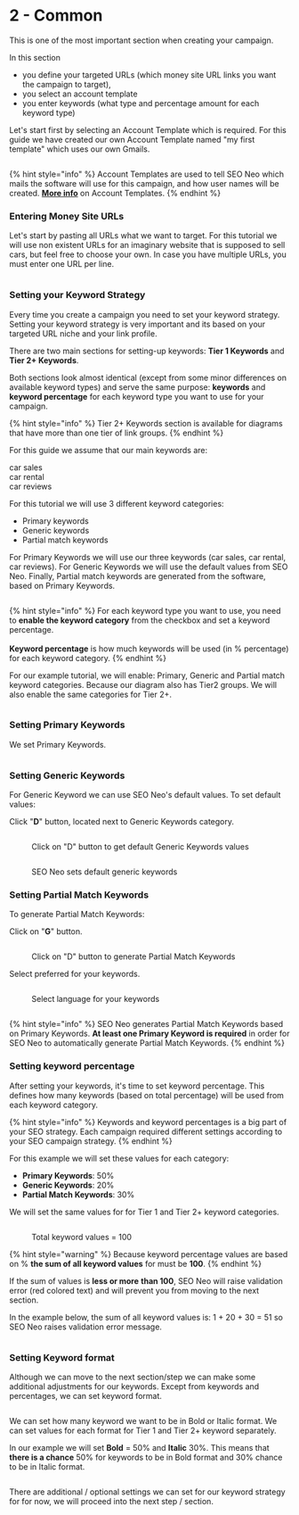 # 2 - Common

This is one of the most important section when creating your campaign.

&#x20;In this section

* you define your targeted URLs (which money site URL links you want the campaign to target),
* you select an account template&#x20;
* you enter keywords (what type and percentage amount for each keyword type)

Let's start first by selecting an Account Template which is required. For this guide we have created our own Account Template named "my first template" which uses our own Gmails.

<figure><img src="../../../.gitbook/assets/2 - common - account template.jpg" alt=""><figcaption></figcaption></figure>

{% hint style="info" %}
Account Templates are used to tell SEO Neo which mails the software will use for this campaign, and how user names will be created. [**More info**](../../../documentation/account-templates/) on Account Templates.
{% endhint %}

### Entering Money Site URLs

Let's start by pasting all URLs what we want to target. For this tutorial we will use non existent URLs for an imaginary website that is supposed to sell cars, but feel free to choose your own. In case you have multiple URLs, you must enter one URL per line.

<figure><img src="../../../.gitbook/assets/2 - common - urls.jpg" alt=""><figcaption></figcaption></figure>

### Setting your Keyword Strategy

Every time you create a campaign you need to set your keyword strategy. Setting your keyword strategy is very important and its based on your targeted URL niche and your link profile.

There are two main sections for setting-up keywords: **Tier 1 Keywords** and **Tier 2+ Keywords**.

Both sections look almost identical (except from some minor differences on available keyword types) and serve the same purpose: **keywords** and **keyword percentage** for each keyword type you want to use for your campaign.

{% hint style="info" %}
Tier 2+ Keywords section is available for diagrams that have more than one tier of link groups.
{% endhint %}

For this guide we assume that our main keywords are:

car sales\
car rental\
car reviews

For this tutorial we will use 3 different keyword categories:

* Primary keywords
* Generic keywords
* Partial match keywords

For Primary Keywords we will use our three keywords (car sales, car rental, car reviews). For Generic Keywords we will use the default values from SEO Neo. Finally, Partial match keywords are generated from the software, based on Primary Keywords.

<figure><img src="../../../.gitbook/assets/keyword settings.jpg" alt=""><figcaption></figcaption></figure>

{% hint style="info" %}
For each keyword type you want to use, you need to **enable the keyword category** from the checkbox and set a keyword percentage.\
\
**Keyword percentage** is how much keywords will be used (in % percentage) for each keyword category.
{% endhint %}

For our example tutorial, we will enable: Primary, Generic and Partial match keyword categories. Because our diagram also has Tier2 groups. We will also enable the same categories for Tier 2+.

<figure><img src="../../../.gitbook/assets/toggle keyword categories.JPG" alt=""><figcaption></figcaption></figure>

### Setting Primary Keywords

We set Primary Keywords.

<figure><img src="../../../.gitbook/assets/primary keywords.jpg" alt=""><figcaption></figcaption></figure>

### Setting Generic Keywords

For Generic Keyword we can use SEO Neo's default values. To set default values:

Click "**D**" button, located next to Generic Keywords category.

<figure><img src="../../../.gitbook/assets/generate generic keywords.jpg" alt=""><figcaption><p>Click on "D" button to get default Generic Keywords values </p></figcaption></figure>

<figure><img src="../../../.gitbook/assets/generate generic keywords 2.jpg" alt=""><figcaption><p>SEO Neo sets default generic keywords</p></figcaption></figure>

### Setting Partial Match Keywords

To generate Partial Match Keywords: &#x20;

Click on "**G**" button.

<figure><img src="../../../.gitbook/assets/generate partial match keywords.jpg" alt=""><figcaption><p>Click on "D" button to generate Partial Match Keywords</p></figcaption></figure>

Select preferred for your keywords.

<figure><img src="../../../.gitbook/assets/generate partial match keywords 2.jpg" alt=""><figcaption><p>Select language for your keywords</p></figcaption></figure>

<figure><img src="../../../.gitbook/assets/generate partial match keywords 3.jpg" alt=""><figcaption></figcaption></figure>

{% hint style="info" %}
SEO Neo generates Partial Match Keywords based on Primary Keywords. **At least one Primary Keyword is required** in order for SEO Neo to automatically generate Partial Match Keywords.
{% endhint %}

### Setting keyword percentage

After setting your keywords, it's time to set keyword percentage. This defines how many keywords (based on total percentage) will be used from each keyword category.

{% hint style="info" %}
Keywords and keyword percentages is a big part of your SEO strategy. Each campaign required different settings according to your SEO campaign strategy.
{% endhint %}

For this example we will set these values for each category:

* **Primary Keywords**: 50%
* **Generic Keywords**: 20%
* **Partial Match Keywords**: 30%

We will set the same values for for Tier 1 and Tier 2+ keyword categories.

<figure><img src="../../../.gitbook/assets/keyword percentage values 2.jpg" alt=""><figcaption><p>Total keyword values = 100</p></figcaption></figure>

{% hint style="warning" %}
Because keyword percentage values are based on % **the sum of all keyword values** for must be **100**.
{% endhint %}

If the sum of values is **less or more** **than 100**, SEO Neo will raise validation error (red colored text) and will prevent you from moving to the next section.

In the example below, the sum of all keyword values is: 1 + 20 + 30 = 51 so SEO Neo raises validation error message.

<figure><img src="../../../.gitbook/assets/wrong percentage value.jpg" alt=""><figcaption></figcaption></figure>

### Setting Keyword format

Although we can move to the next section/step we can make some additional adjustments for our keywords. Except from keywords and percentages, we can set keyword format.

<figure><img src="../../../.gitbook/assets/keyword format.jpg" alt=""><figcaption></figcaption></figure>

We can set how many keyword we want to be in Bold or Italic format. We can set values for each format for Tier 1 and Tier 2+ keyword separately.

In our example we will set **Bold** = 50% and **Italic** 30%. This means that **there is a chance** 50% for keywords to be in Bold format and 30% chance to be in Italic format.

<figure><img src="../../../.gitbook/assets/keyword format 2.jpg" alt=""><figcaption></figcaption></figure>

There are additional / optional settings we can set for our keyword strategy for for now, we will proceed into the next step / section.
